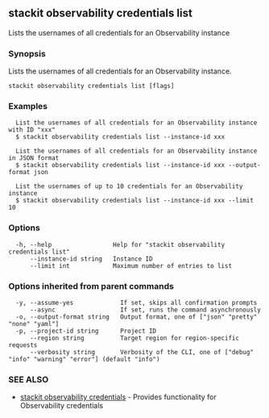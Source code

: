 ## stackit observability credentials list

Lists the usernames of all credentials for an Observability instance

### Synopsis

Lists the usernames of all credentials for an Observability instance.

```
stackit observability credentials list [flags]
```

### Examples

```
  List the usernames of all credentials for an Observability instance with ID "xxx"
  $ stackit observability credentials list --instance-id xxx

  List the usernames of all credentials for an Observability instance in JSON format
  $ stackit observability credentials list --instance-id xxx --output-format json

  List the usernames of up to 10 credentials for an Observability instance
  $ stackit observability credentials list --instance-id xxx --limit 10
```

### Options

```
  -h, --help                 Help for "stackit observability credentials list"
      --instance-id string   Instance ID
      --limit int            Maximum number of entries to list
```

### Options inherited from parent commands

```
  -y, --assume-yes             If set, skips all confirmation prompts
      --async                  If set, runs the command asynchronously
  -o, --output-format string   Output format, one of ["json" "pretty" "none" "yaml"]
  -p, --project-id string      Project ID
      --region string          Target region for region-specific requests
      --verbosity string       Verbosity of the CLI, one of ["debug" "info" "warning" "error"] (default "info")
```

### SEE ALSO

* [stackit observability credentials](./stackit_observability_credentials.md)	 - Provides functionality for Observability credentials

